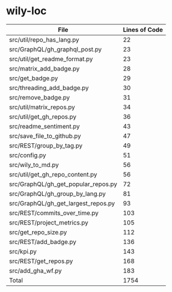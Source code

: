 # wily-loc

| File                                |   Lines of Code |
| --- | --- |
| src/util/repo_has_lang.py           |              22 |
| src/GraphQL/gh_graphql_post.py      |              23 |
| src/util/get_readme_format.py       |              23 |
| src/matrix_add_badge.py             |              28 |
| src/get_badge.py                    |              29 |
| src/threading_add_badge.py          |              30 |
| src/remove_badge.py                 |              31 |
| src/util/matrix_repos.py            |              34 |
| src/util/get_gh_repos.py            |              36 |
| src/readme_sentiment.py             |              43 |
| src/save_file_to_github.py          |              47 |
| src/REST/group_by_tag.py            |              49 |
| src/config.py                       |              51 |
| src/wily_to_md.py                   |              56 |
| src/util/get_gh_repo_content.py     |              56 |
| src/GraphQL/gh_get_popular_repos.py |              72 |
| src/GraphQL/gh_group_by_lang.py     |              81 |
| src/GraphQL/gh_get_largest_repos.py |              93 |
| src/REST/commits_over_time.py       |             103 |
| src/REST/project_metrics.py         |             105 |
| src/get_repo_size.py                |             112 |
| src/REST/add_badge.py               |             136 |
| src/kpi.py                          |             143 |
| src/REST/get_repos.py               |             168 |
| src/add_gha_wf.py                   |             183 |
| Total                               |            1754 |
